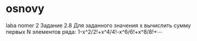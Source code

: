 # osnovy
laba nomer 2 
Задание 2.8
Для заданного значения x вычислить сумму первых N элементов ряда:
1-x^2/2!+x^4/4!-x^6/6!+x^8/8!+⋯
